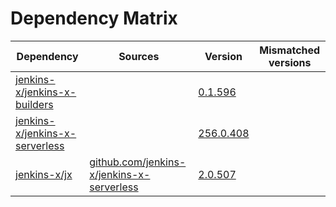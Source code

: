 # Dependency Matrix

Dependency | Sources | Version | Mismatched versions
---------- | ------- | ------- | -------------------
[jenkins-x/jenkins-x-builders](https://github.com/jenkins-x/jenkins-x-builders) |  | [0.1.596]() | 
[jenkins-x/jenkins-x-serverless](https://github.com/jenkins-x/jenkins-x-serverless) |  | [256.0.408](https://github.com/jenkins-x/jenkins-x-serverless/releases/tag/v256.0.408) | 
[jenkins-x/jx](https://github.com/jenkins-x/jx) | [github.com/jenkins-x/jenkins-x-serverless](https://github.com/jenkins-x/jenkins-x-serverless) | [2.0.507](https://github.com/jenkins-x/jx/releases/tag/v2.0.507) | 
